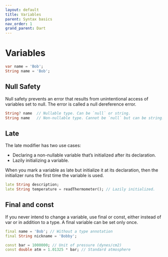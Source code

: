 ```yaml
---
layout: default
title: Variables
parent: Syntax basics
nav_order: 1
grand_parent: Dart
---
```


# Variables
```dart
var name = 'Bob';
String name = 'Bob';
```

## Null Safety
Null safety prevents an error that results from unintentional access of variables set to null. The error is called a null dereference error.
```dart
String? name  // Nullable type. Can be `null` or string.
String name   // Non-nullable type. Cannot be `null` but can be string.
```

## Late
The late modifier has two use cases:
  - Declaring a non-nullable variable that’s initialized after its declaration.
  - Lazily initializing a variable.

When you mark a variable as late but initialize it at its declaration, then the initializer runs the first time the variable is used.
```dart
late String description;
late String temperature = readThermometer(); // Lazily initialized.
```

## Final and const
If you never intend to change a variable, use final or const, either instead of var or in addition to a type. A final variable can be set only once.
```dart
final name = 'Bob'; // Without a type annotation
final String nickname = 'Bobby';

const bar = 1000000; // Unit of pressure (dynes/cm2)
const double atm = 1.01325 * bar; // Standard atmosphere
```
